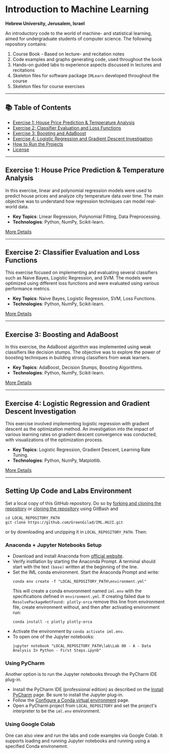# Introduction to Machine Learning
**Hebrew University, Jerusalem, Israel**

An introductory code to the world of machine- and statistical learning, aimed for undergraduate students of computer science. The following repository contains:
1) Course Book - Based on lecture- and recitation notes
2) Code examples and graphs generating code, used throughout the book
3) Hands-on guided labs to experience aspects discussed in lectures and recitations
4) Skeleton files for software package ``IMLearn`` developed throughout the course
5) Skeleton files for course exercises


---

## 📚 Table of Contents

- [Exercise 1: House Price Prediction & Temperature Analysis](#exercise-1-house-price-prediction--temperature-analysis)
- [Exercise 2: Classifier Evaluation and Loss Functions](#exercise-2-classifier-evaluation-and-loss-functions)
- [Exercise 3: Boosting and AdaBoost](#exercise-3-boosting-and-adaboost)
- [Exercise 4: Logistic Regression and Gradient Descent Investigation](#exercise-4-logistic-regression-and-gradient-descent-investigation)
- [How to Run the Projects](#how-to-run-the-projects)
- [License](#license)

---

## Exercise 1: House Price Prediction & Temperature Analysis

In this exercise, linear and polynomial regression models were used to predict house prices and analyze city temperature data over time. The main objective was to understand how regression techniques can model real-world data.

- **Key Topics**: Linear Regression, Polynomial Fitting, Data Preprocessing.
- **Technologies**: Python, NumPy, Scikit-learn.

[More Details](https://github.com/ofekavidan/Introduction-To-Machine-Learning/tree/main/exercises/exercise%201)

---

## Exercise 2: Classifier Evaluation and Loss Functions

This exercise focused on implementing and evaluating several classifiers such as Naive Bayes, Logistic Regression, and SVM. The models were optimized using different loss functions and were evaluated using various performance metrics.

- **Key Topics**: Naive Bayes, Logistic Regression, SVM, Loss Functions.
- **Technologies**: Python, NumPy, Scikit-learn.

[More Details](https://github.com/ofekavidan/Introduction-To-Machine-Learning/tree/main/exercises/exercise%202)

---

## Exercise 3: Boosting and AdaBoost

In this exercise, the AdaBoost algorithm was implemented using weak classifiers like decision stumps. The objective was to explore the power of boosting techniques in building strong classifiers from weak learners.

- **Key Topics**: AdaBoost, Decision Stumps, Boosting Algorithms.
- **Technologies**: Python, NumPy, Scikit-learn.

[More Details](https://github.com/ofekavidan/Introduction-To-Machine-Learning/tree/main/exercises/exercise%203)

---

## Exercise 4: Logistic Regression and Gradient Descent Investigation

This exercise involved implementing logistic regression with gradient descent as the optimization method. An investigation into the impact of various learning rates on gradient descent convergence was conducted, with visualizations of the optimization process.

- **Key Topics**: Logistic Regression, Gradient Descent, Learning Rate Tuning.
- **Technologies**: Python, NumPy, Matplotlib.

[More Details](https://github.com/ofekavidan/Introduction-To-Machine-Learning/tree/main/exercises/exercise%204)

---



## Setting Up Code and Labs Environment
Set a local copy of this GitHub repository. Do so by [forking and cloning the repository](https://docs.github.com/en/get-started/quickstart/fork-a-repo) or [cloning the repository](https://docs.github.com/en/github/creating-cloning-and-archiving-repositories/cloning-a-repository) using GitBash and 
```
cd LOCAL_REPOSITORY_PATH
git clone https://github.com/GreenGilad/IML.HUJI.git
```

or by downloading and unzipping it in `LOCAL_REPOSITORY_PATH`. Then:

### Anaconda + Jupyter Notebooks Setup
- Download and install Anaconda from [official website](https://www.anaconda.com/products/individual#Downloads). 
- Verify instllation by starting the Anaconda Prompt. A terminal should start with the text `(base)` written at the beginning of the line.
- Set the IML conda environment. Start the Anaconda Prompt and write:
  ```
  conda env create -f "LOCAL_REPOSITORY_PATH\environment.yml"
  ```
  This will create a conda envoronment named `iml.env` with the specifications defined in `environment.yml`. If creating failed due to `ResolvePackageNotFound: plotly-orca` remove this line from environment file, create environment without, and then after activating environment run:
  ```
  conda install -c plotly plotly-orca
  ```
- Activate the environment by `conda activate iml.env`.
- To open one of the Jupyter notebooks:
  ```
  jupyter notebook "LOCAL_REPOSITORY_PATH\lab\Lab 00 - A - Data Analysis In Python - First Steps.ipynb"
  ```

### Using PyCharm
Another option is to run the Jupyter notebooks through the PyCharm IDE plug-in. 
- Install the PyCharm IDE (professional edition) as described on the [Install PyCharm](https://www.jetbrains.com/help/pycharm/installation-guide.html) page. Be sure to install the Jupyter plug-in.
- Follow the [Configure a Conda virtual environment](https://www.jetbrains.com/help/pycharm/conda-support-creating-conda-virtual-environment.html#conda-requirements) page.
- Open a PyCharm project from `LOCAL_REPOSITORY` and set the project's interpreter to be the `iml.env` environment.

### Using Google Colab
One can also view and run the labs and code examples via Google Colab. It supports loading and running Jupyter notebooks and running using a specified Conda environemnt.
